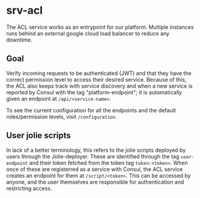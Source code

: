 # srv-acl

The ACL service works as an entrypoint for our platform. Multiple instances runs behind an external google cloud load balancer to reduce any downtime.

## Goal
Verify incoming requests to be authenticated (JWT) and that they have the correct permission level to access their desired service. Because of this, the ACL also keeps track with service discovery and when a new service is reported by Consul with the tag "platform-endpoint"; it is automatically given an endpoint at `/api/<service-name>`.

To see the current configuration for all the endpoints and the default roles/permission levels, visit `/configuration`.

## User jolie scripts
In lack of a better terminology, this refers to the jolie scripts deployed by users through the Jolie-deployer. These are identified through the tag `user-endpoint` and their token fetched from the token tag `token:<token>`. When once of these are registerred as a service with Consul, the ACL service creates an endpoint for them at `/script/<token>`. This can be accessed by anyone, and the user themselves are responsible for authentication and restricting access.
